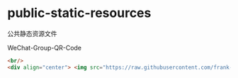 # public-static-resources
公共静态资源文件



WeChat-Group-QR-Code

 ```html
<br/>
<div align="center"> <img src="https://raw.githubusercontent.com/frank-lam/public-static-resources/main/assets/wechat/wx_group_qrcode.png" width="400px"/></div>
 ```

